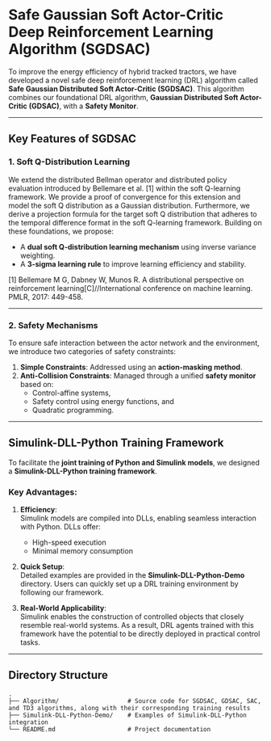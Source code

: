 # Safe Gaussian Soft Actor-Critic Deep Reinforcement Learning Algorithm (SGDSAC)

To improve the energy efficiency of hybrid tracked tractors, we have developed a novel safe deep reinforcement learning (DRL) algorithm called **Safe Gaussian Distributed Soft Actor-Critic (SGDSAC)**. This algorithm combines our foundational DRL algorithm, **Gaussian Distributed Soft Actor-Critic (GDSAC)**, with a **Safety Monitor**.

---

## Key Features of SGDSAC

### 1. **Soft Q-Distribution Learning**
We extend the distributed Bellman operator and distributed policy evaluation introduced by Bellemare et al. [1] within the soft Q-learning framework. We provide a proof of convergence for this extension and model the soft Q distribution as a Gaussian distribution. Furthermore, we derive a projection formula for the target soft Q distribution that adheres to the temporal difference format in the soft Q-learning framework. Building on these foundations, we propose:
- A **dual soft Q-distribution learning mechanism** using inverse variance weighting.
- A **3-sigma learning rule** to improve learning efficiency and stability.

[1] Bellemare M G, Dabney W, Munos R. A distributional perspective on reinforcement learning[C]//International conference on machine learning. PMLR, 2017: 449-458.

---

### 2. **Safety Mechanisms**
To ensure safe interaction between the actor network and the environment, we introduce two categories of safety constraints:
1. **Simple Constraints**: Addressed using an **action-masking method**.
2. **Anti-Collision Constraints**: Managed through a unified **safety monitor** based on:
   - Control-affine systems,
   - Safety control using energy functions, and
   - Quadratic programming.

---

## Simulink-DLL-Python Training Framework

To facilitate the **joint training of Python and Simulink models**, we designed a **Simulink-DLL-Python training framework**.

### Key Advantages:
1. **Efficiency**:  
   Simulink models are compiled into DLLs, enabling seamless interaction with Python. DLLs offer:
   - High-speed execution
   - Minimal memory consumption

2. **Quick Setup**:  
   Detailed examples are provided in the **Simulink-DLL-Python-Demo** directory. Users can quickly set up a DRL training environment by following our framework.

3. **Real-World Applicability**:  
   Simulink enables the construction of controlled objects that closely resemble real-world systems. As a result, DRL agents trained with this framework have the potential to be directly deployed in practical control tasks.

---

## Directory Structure

```plaintext
.
├── Algorithm/                   # Source code for SGDSAC, GDSAC, SAC, and TD3 algorithms, along with their corresponding training results
├── Simulink-DLL-Python-Demo/    # Examples of Simulink-DLL-Python integration
└── README.md                    # Project documentation
